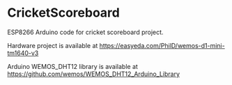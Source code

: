 # CricketScoreboard
ESP8266 Arduino code for cricket scoreboard project.

Hardware project is available at https://easyeda.com/PhilD/wemos-d1-mini-tm1640-v3

Arduino WEMOS_DHT12 library is available at https://github.com/wemos/WEMOS_DHT12_Arduino_Library
